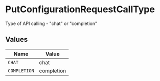 # PutConfigurationRequestCallType

Type of API calling - "chat" or "completion"


## Values

| Name         | Value        |
| ------------ | ------------ |
| `CHAT`       | chat         |
| `COMPLETION` | completion   |